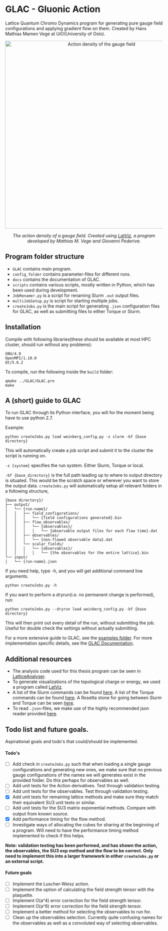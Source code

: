 # GLAC - Gluonic Action

Lattice Quantum Chromo Dynamics program for generating pure gauge field configurations and applying gradient flow on them. Created by Hans Mathias Mamen Vege at UiO(University of Oslo).

<p align="center">
    <img src="docs/field_density_b62_b6.200000_N32_NT64_np512_config00600.gif" alt="Action density of the gauge field" width="600"/>
</p>
    
<p align="center">
    <i>The action density of a gauge field. Created using <a href="https://github.com/hmvege/LatViz">LatViz</a>, a program developed by Mathias M. Vege and Giovanni Pederiva.</i>
</p>

## Program folder structure
* `GLAC` contains main program. 
* `config_folder` contains parameter-files for different runs.
* `docs` contains the documentation of GLAC.
* `scripts` contains various scripts, mostly written in Python, which has been used during development.
* `JobRenamer.py` is a script for renaming Slurm `.out` output files.
* `multiJobSetup.py` is script for starting multiple jobs.
* `createJobs.py` is the main script for generating `.json` configuration files for GLAC, as well as submitting files to either Torque or Slurm.

## Installation
Compile with following libraries(these should be available at most HPC cluster, should run without any problems):
```
GNU/4.9
OpenMPI/1.10.0
Qt/5.6.2
```
To compile, run the following inside the `build` folder:
```
qmake ../GLAC/GLAC.pro
make
```

## A (short) guide to GLAC
To run GLAC through its Python interface, you will for the moment being have to use python 2.7.

Example:
```
python createJobs.py load weinberg_config.py -s slurm -bf {base directory}
```
This will automatically create a job script and submit it to the cluster the script is running on.

`-s {system}` specifies the run system. Either Slurm, Torque or local.

`-bf {base_directory}` is the full path leading up to where to output directory is situated. This would be the scratch space or wherever you want to store the output data. `createJobs.py` will automatically setup all relevant folders in a following structure,
```
{base directory}/
├── output/
│   └── {run-name}/
│   │   ├── field_configurations/
│   │   │   └── {field configurations generated}.bin
│   │   ├── flow_observables/
│   │   │   └── {observables}/
│   │   │   │   └── {observable output files for each flow time}.dat
│   │   ├── observables/
│   │   │   └── {non-flowed observable data}.dat
│   │   └── scalar_fields/
│   │   │   └── {observables}/
│   │   │   │   └── {the observables for the entire lattice}.bin
└── input/
│   └── {run-name}.json
```

If you need help, type -h, and you will get additional command line arguments.
```
python createJobs.py -h
```

If you want to perform a dryrun(i.e. no permanent change is performed), run:
```
python createJobs.py --dryrun load weinberg_config.py -bf {base directory}
```
This will then print out every detail of the run, without submitting the job. Useful for double check the settings without actually submitting.

For a more extensive guide to GLAC, see the [examples folder](https://github.com/hmvege/GLAC/tree/master/examples). For more implementation specific details, see the [GLAC Documentation](http://hmvege.github.io/GLAC/html/index.html).


## Additional resources
* The analysis code used for this thesis program can be seen in [LatticeAnalyser](https://github.com/hmvege/LatticeAnalyser).
* To generate visualizations of the topological charge or energy, we used a program called [LatViz](https://github.com/hmvege/LatViz).
* A list of the Slurm commands can be found [here](https://slurm.schedmd.com/pdfs/summary.pdf). A list of the Torque commands can be found [here](https://gif.biotech.iastate.edu/torque-pbs-job-management-cheat-sheet). A Rosetta stone for going between Slurm and Torque can be seen [here](https://slurm.schedmd.com/rosetta.pdf).
* To read `.json`-files, we make use of the highly recommended json reader provided [here](https://github.com/nlohmann/json).

## Todo list and future goals.
Aspirational goals and todo's that could/should be implemented.

#### Todo's
* [ ] Add check in `createJobs.py` such that when loading a single gauge configurations and generating new ones, we make sure that no previous gauge configurations of the names we will generates exist in the provided folder. Do this perhaps for observables as well.
* [ ] Add unit tests for the Action derivatives. Test through validation testing.
* [ ] Add unit tests for the observables. Test through validation testing.
* [x] Add unit tests for remaining lattice methods and make sure they match their equivalent SU3 unit tests or similar.
* [ ] Add unit tests for the SU3 matrix exponential methods. Compare with output from known source.
* [x] Add performance timing for the flow method.
* [ ] Investigate ways of allocating the cubes for sharing at the beginning of a program. Will need to have the performance timing method implemented to check if this helps.

**Note: validation testing has been performed, and has shown the action, the observables, the SU3 exp method and the flow to be correct. Only need to implement this into a larger framework in either `createJobs.py` or an external script.**

#### Future goals
* [ ] Implement the Luscher-Weisz action.
* [ ] Implement the option of calculating the field strength tensor with the plaquette.
* [ ] Implement O(a^4) error correction for the field strength tensor.
* [ ] Implement O(a^6) error correction for the field strength tensor.
* [ ] Implement a better method for selecting the observables to run for.
* [ ] Clean up the observables selection. Currently quite confusing names for the observables as well as a convoluted way of selecting observables.
